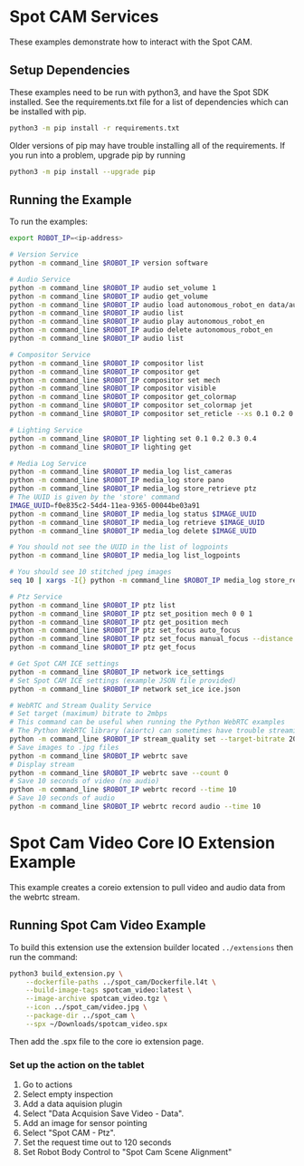 <!--
Copyright (c) 2023 Boston Dynamics, Inc.  All rights reserved.

Downloading, reproducing, distributing or otherwise using the SDK Software
is subject to the terms and conditions of the Boston Dynamics Software
Development Kit License (20191101-BDSDK-SL).
-->

# Spot CAM Services

These examples demonstrate how to interact with the Spot CAM.

## Setup Dependencies

These examples need to be run with python3, and have the Spot SDK installed. See the requirements.txt file for a list of dependencies which can be installed with pip.

```sh
python3 -m pip install -r requirements.txt
```

Older versions of pip may have trouble installing all of the requirements. If you run into a problem, upgrade pip by running

```sh
python3 -m pip install --upgrade pip
```

## Running the Example

To run the examples:

```sh
export ROBOT_IP=<ip-address>

# Version Service
python -m command_line $ROBOT_IP version software

# Audio Service
python -m command_line $ROBOT_IP audio set_volume 1
python -m command_line $ROBOT_IP audio get_volume
python -m command_line $ROBOT_IP audio load autonomous_robot_en data/autonomous_robot_en.wav
python -m command_line $ROBOT_IP audio list
python -m command_line $ROBOT_IP audio play autonomous_robot_en
python -m command_line $ROBOT_IP audio delete autonomous_robot_en
python -m command_line $ROBOT_IP audio list

# Compositor Service
python -m command_line $ROBOT_IP compositor list
python -m command_line $ROBOT_IP compositor get
python -m command_line $ROBOT_IP compositor set mech
python -m command_line $ROBOT_IP compositor visible
python -m command_line $ROBOT_IP compositor get_colormap
python -m command_line $ROBOT_IP compositor set_colormap jet
python -m command_line $ROBOT_IP compositor set_reticle --xs 0.1 0.2 0.3 --ys 0.1 0.4 0.8 --unit c

# Lighting Service
python -m command_line $ROBOT_IP lighting set 0.1 0.2 0.3 0.4
python -m command_line $ROBOT_IP lighting get

# Media Log Service
python -m command_line $ROBOT_IP media_log list_cameras
python -m command_line $ROBOT_IP media_log store pano
python -m command_line $ROBOT_IP media_log store_retrieve ptz
# The UUID is given by the 'store' command
IMAGE_UUID=f0e835c2-54d4-11ea-9365-00044be03a91
python -m command_line $ROBOT_IP media_log status $IMAGE_UUID
python -m command_line $ROBOT_IP media_log retrieve $IMAGE_UUID
python -m command_line $ROBOT_IP media_log delete $IMAGE_UUID

# You should not see the UUID in the list of logpoints
python -m command_line $ROBOT_IP media_log list_logpoints

# You should see 10 stitched jpeg images
seq 10 | xargs -I{} python -m command_line $ROBOT_IP media_log store_retrieve pano

# Ptz Service
python -m command_line $ROBOT_IP ptz list
python -m command_line $ROBOT_IP ptz set_position mech 0 0 1
python -m command_line $ROBOT_IP ptz get_position mech
python -m command_line $ROBOT_IP ptz set_focus auto_focus
python -m command_line $ROBOT_IP ptz set_focus manual_focus --distance 5
python -m command_line $ROBOT_IP ptz get_focus

# Get Spot CAM ICE settings
python -m command_line $ROBOT_IP network ice_settings
# Set Spot CAM ICE settings (example JSON file provided)
python -m command_line $ROBOT_IP network set_ice ice.json

# WebRTC and Stream Quality Service
# Set target (maximum) bitrate to 2mbps
# This command can be useful when running the Python WebRTC examples
# The Python WebRTC library (aiortc) can sometimes have trouble streaming at higher bitrates
python -m command_line $ROBOT_IP stream_quality set --target-bitrate 2000000
# Save images to .jpg files
python -m command_line $ROBOT_IP webrtc save
# Display stream
python -m command_line $ROBOT_IP webrtc save --count 0
# Save 10 seconds of video (no audio)
python -m command_line $ROBOT_IP webrtc record --time 10
# Save 10 seconds of audio
python -m command_line $ROBOT_IP webrtc record audio --time 10
```

# Spot Cam Video Core IO Extension Example

This example creates a coreio extension to pull video and audio data from the webrtc stream.

## Running Spot Cam Video Example

To build this extension use the extension builder located `../extensions` then run the command:

```sh
python3 build_extension.py \
    --dockerfile-paths ../spot_cam/Dockerfile.l4t \
    --build-image-tags spotcam_video:latest \
    --image-archive spotcam_video.tgz \
    --icon ../spot_cam/video.jpg \
    --package-dir ../spot_cam \
    --spx ~/Downloads/spotcam_video.spx
```

Then add the .spx file to the core io extension page.

### Set up the action on the tablet

1. Go to actions
2. Select empty inspection
3. Add a data aquision plugin
4. Select "Data Acquision Save Video - Data".
5. Add an image for sensor pointing
6. Select "Spot CAM - Ptz".
7. Set the request time out to 120 seconds
8. Set Robot Body Control to "Spot Cam Scene Alignment"
